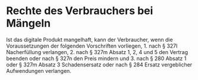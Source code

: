 # Rechte des Verbrauchers bei Mängeln

Ist das digitale Produkt mangelhaft, kann der Verbraucher, wenn die Voraussetzungen der folgenden Vorschriften vorliegen,  1.
 nach § 327l Nacherfüllung verlangen,
 2.
 nach § 327m Absatz 1, 2, 4 und 5 den Vertrag beenden oder nach § 327n den Preis mindern und
 3.
 nach § 280 Absatz 1 oder § 327m Absatz 3 Schadensersatz oder nach § 284 Ersatz vergeblicher Aufwendungen verlangen.
 

